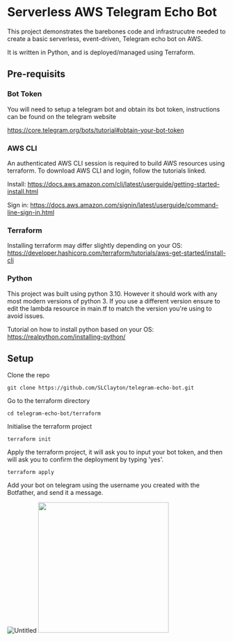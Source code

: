 
# Serverless AWS Telegram Echo Bot

This project demonstrates the barebones code and infrastrucutre needed to create a basic serverless, event-driven, Telegram echo bot on AWS. 

It is written in Python, and is deployed/managed using Terraform.

## Pre-requisits

### Bot Token
You will need to setup a telegram bot and obtain its bot token, instructions can be found on the telegram website

https://core.telegram.org/bots/tutorial#obtain-your-bot-token

### AWS CLI
An authenticated AWS CLI session is required to build AWS resources using terraform. To download AWS CLI and login, follow the tutorials linked.

Install: https://docs.aws.amazon.com/cli/latest/userguide/getting-started-install.html

Sign in: https://docs.aws.amazon.com/signin/latest/userguide/command-line-sign-in.html

### Terraform
Installing terraform may differ slightly depending on your OS: https://developer.hashicorp.com/terraform/tutorials/aws-get-started/install-cli

### Python
This project was built using python 3.10. However it should work with any most modern versions of python 3. If you use a different version ensure to edit the lambda resource in main.tf to match the version you're using to avoid issues.

Tutorial on how to install python based on your OS: https://realpython.com/installing-python/

## Setup

Clone the repo

```
git clone https://github.com/SLClayton/telegram-echo-bot.git
```

Go to the terraform directory

```
cd telegram-echo-bot/terraform
```

Initialise the terraform project

```
terraform init
```

Apply the terraform project, it will ask you to input your bot token, and then will ask you to confirm the deployment by typing 'yes'.

```
terraform apply
```

Add your bot on telegram using the username you created with the Botfather, and send it a message.

![Untitled](https://github.com/user-attachments/assets/0b836dc3-9863-4613-8ce9-00a8241fba79)
<img src="https://github.com/user-attachments/assets/0b836dc3-9863-4613-8ce9-00a8241fba79" width="300">

